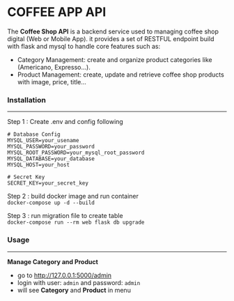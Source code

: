 # COFFEE APP API
The **Coffee Shop API** is a backend service used to managing coffee shop digital (Web or Mobile App).
it provides a set of RESTFUL endpoint build with flask and mysql to handle core features such as:
- Category Management: create and organize product categories like (Americano, Expresso...).
- Product Management: create, update and retrieve coffee shop products with image, price, title...

### Installation
___
Step 1 : Create .env and config following
```
# Database Config
MYSQL_USER=your_usename
MYSQL_PASSWORD=your_password
MYSQL_ROOT_PASSWORD=your_mysql_root_password
MYSQL_DATABASE=your_database
MYSQL_HOST=your_host

# Secret Key
SECRET_KEY=your_secret_key
```

Step 2 : build docker image and run container\
```docker-compose up -d --build```

Step 3 : run migration file to create table\
``docker-compose run --rm web flask db upgrade``

### Usage
___

**Manage Category and Product**
- go to http://127.0.0.1:5000/admin
- login with user: ``admin`` and password: ``admin``
- will see **Category** and **Product** in menu